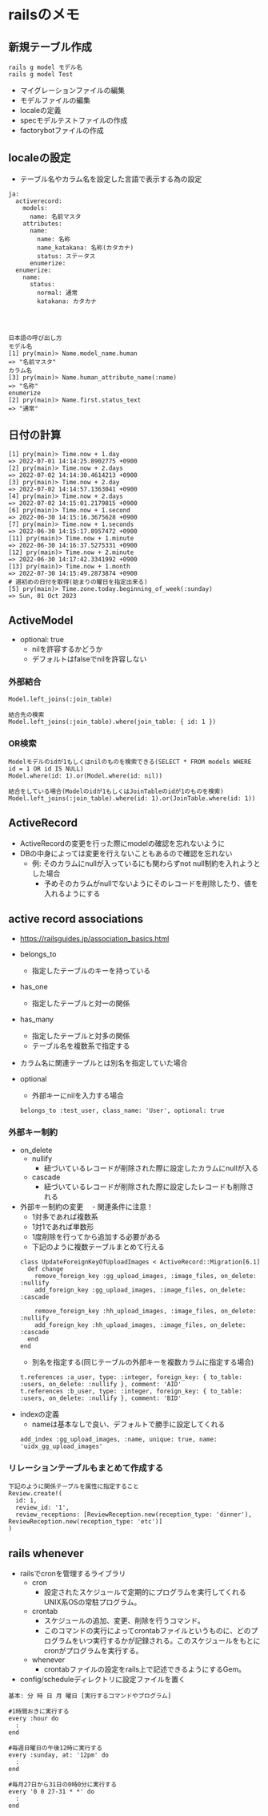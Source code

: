 # railsのメモ

## 新規テーブル作成
```
rails g model モデル名
rails g model Test
```
- マイグレーションファイルの編集
- モデルファイルの編集
- localeの定義
- specモデルテストファイルの作成
- factorybotファイルの作成

## localeの設定
- テーブル名やカラム名を設定した言語で表示する為の設定
```
ja:
  activerecord:
    models:
      name: 名前マスタ
    attributes:
      name:
        name: 名称
        name_katakana: 名称(カタカナ)
        status: ステータス
      enumerize:
  enumerize:
    name:
      status:
        normal: 通常
        katakana: カタカナ




日本語の呼び出し方
モデル名
[1] pry(main)> Name.model_name.human
=> "名前マスタ"
カラム名
[3] pry(main)> Name.human_attribute_name(:name)
=> "名称"
enumerize
[2] pry(main)> Name.first.status_text
=> "通常"
```

## 日付の計算
```
[1] pry(main)> Time.now + 1.day
=> 2022-07-01 14:14:25.8902775 +0900
[2] pry(main)> Time.now + 2.days
=> 2022-07-02 14:14:30.4614213 +0900
[3] pry(main)> Time.now + 2.day
=> 2022-07-02 14:14:57.1363041 +0900
[4] pry(main)> Time.now + 2.days
=> 2022-07-02 14:15:01.2179815 +0900
[6] pry(main)> Time.now + 1.second
=> 2022-06-30 14:15:16.3675628 +0900
[7] pry(main)> Time.now + 1.seconds
=> 2022-06-30 14:15:17.8957472 +0900
[11] pry(main)> Time.now + 1.minute
=> 2022-06-30 14:16:37.5275331 +0900
[12] pry(main)> Time.now + 2.minute
=> 2022-06-30 14:17:42.3341992 +0900
[13] pry(main)> Time.now + 1.month
=> 2022-07-30 14:15:49.2873874 +0900
# 週初めの日付を取得(始まりの曜日を指定出来る)
[5] pry(main)> Time.zone.today.beginning_of_week(:sunday)
=> Sun, 01 Oct 2023
```

## ActiveModel
- optional: true
  - nilを許容するかどうか
  - デフォルトはfalseでnilを許容しない

### 外部結合
```
Model.left_joins(:join_table)

結合先の検索
Model.left_joins(:join_table).where(join_table: { id: 1 })
```

### OR検索
```
Modelモデルのidが1もしくはnilのものを検索できる(SELECT * FROM models WHERE id = 1 OR id IS NULL)
Model.where(id: 1).or(Model.where(id: nil))

結合をしている場合(Modelのidが1もしくはJoinTableのidが1のものを検索)
Model.left_joins(:join_table).where(id: 1).or(JoinTable.where(id: 1))
```

## ActiveRecord
- ActiveRecordの変更を行った際にmodelの確認を忘れないように
- DBの中身によっては変更を行えないこともあるので確認を忘れない
  - 例: そのカラムにnullが入っているにも関わらずnot null制約を入れようとした場合
    - 予めそのカラムがnullでないようにそのレコードを削除したり、値を入れるようにする
## active record associations
- https://railsguides.jp/association_basics.html

- belongs_to
  - 指定したテーブルのキーを持っている

- has_one
  - 指定したテーブルと対一の関係

- has_many
  - 指定したテーブルと対多の関係
  - テーブル名を複数系で指定する

- カラム名に関連テーブルとは別名を指定していた場合
- optional
  - 外部キーにnilを入力する場合
  ```
  belongs_to :test_user, class_name: 'User', optional: true
  ```

### 外部キー制約
- on_delete
  - nullify
    - 紐づいているレコードが削除された際に設定したカラムにnullが入る
  - cascade
    - 紐づいているレコードが削除された際に設定したレコードも削除される
- 外部キー制約の変更
　- 関連条件に注意！
    - 1対多であれば複数系
    - 1対1であれば単数形
  - 1度削除を行ってから追加する必要がある
  - 下記のように複数テーブルまとめて行える
  ```
  class UpdateForeignKeyOfUploadImages < ActiveRecord::Migration[6.1]
    def change
      remove_foreign_key :gg_upload_images, :image_files, on_delete: :nullify
      add_foreign_key :gg_upload_images, :image_files, on_delete: :cascade

      remove_foreign_key :hh_upload_images, :image_files, on_delete: :nullify
      add_foreign_key :hh_upload_images, :image_files, on_delete: :cascade
    end
  end
  ```
  - 別名を指定する(同じテーブルの外部キーを複数カラムに指定する場合)
  ```
  t.references :a_user, type: :integer, foreign_key: { to_table: :users, on_delete: :nullify }, comment: 'AID'
  t.references :b_user, type: :integer, foreign_key: { to_table: :users, on_delete: :nullify }, comment: 'BID'
  ```
- indexの定義
  - nameは基本なしで良い、デフォルトで勝手に設定してくれる
  ```
  add_index :gg_upload_images, :name, unique: true, name: 'uidx_gg_upload_images'
  ```

### リレーションテーブルもまとめて作成する
```
下記のように関係テーブルを属性に指定すること
Review.create!(
  id: 1,
  review_id: '1',
  review_receptions: [ReviewReception.new(reception_type: 'dinner'), ReviewReception.new(reception_type: 'etc')]
)
```

## rails whenever
- railsでcronを管理するライブラリ
  - cron
    - 設定されたスケジュールで定期的にプログラムを実行してくれるUNIX系OSの常駐プログラム。
  - crontab
    - スケジュールの追加、変更、削除を行うコマンド。
    - このコマンドの実行によってcrontabファイルというものに、どのプログラムをいつ実行するかが記録される。このスケジュールをもとにcronがプログラムを実行する。
  - whenever
    - crontabファイルの設定をrails上で記述できるようにするGem。
- config/scheduleディレクトリに設定ファイルを置く
```
基本: 分 時 日 月 曜日 [実行するコマンドやプログラム]

#1時間おきに実行する
every :hour do
  :
end

#毎週日曜日の午後12時に実行する
every :sunday, at: '12pm' do
  :
end

#毎月27日から31日の0時0分に実行する
every '0 0 27-31 * *' do
  :
end
```
